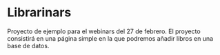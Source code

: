 # Librarinars

Proyecto de ejemplo para el webinars del 27 de febrero. El proyecto consistirá en una página simple en la que podremos añadir libros en una base de datos.